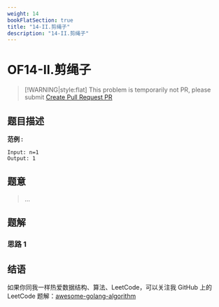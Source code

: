 ```yaml
---
weight: 14
bookFlatSection: true
title: "14-II.剪绳子"
description: "14-II.剪绳子"
---
```


# OF14-II.剪绳子

> \[!WARNING\|style:flat\] This problem is temporarily not PR, please submit [Create Pull Request PR](https://github.com/kylesliu/awesome-golang-algorithm)

## 题目描述

**范例 :**

```text
Input: n=1
Output: 1
```

## 题意

> ...

## 题解

### 思路 1

## 结语

如果你同我一样热爱数据结构、算法、LeetCode，可以关注我 GitHub 上的 LeetCode 题解：[awesome-golang-algorithm](https://github.com/kylesliu/awesome-golang-algorithm)
